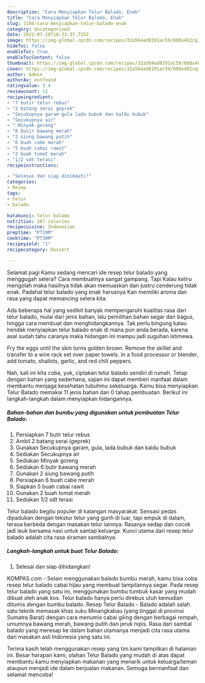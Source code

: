 ```yaml
---
description: "Cara Menyiapkan Telur Balado, Enak"
title: "Cara Menyiapkan Telur Balado, Enak"
slug: 1184-cara-menyiapkan-telur-balado-enak
category: Uncategorized
date: 2022-07-18T18:33:37.735Z
image: https://img-global.cpcdn.com/recipes/32a564ad8191ac59/680x482cq70/telur-balado-foto-resep-utama.jpg
hideToc: false
enableToc: true
enableTocContent: false
thumbnail: https://img-global.cpcdn.com/recipes/32a564ad8191ac59/680x482cq70/telur-balado-foto-resep-utama.jpg
cover: https://img-global.cpcdn.com/recipes/32a564ad8191ac59/680x482cq70/telur-balado-foto-resep-utama.jpg
author: Admin
authorAv: notfound
ratingvalue: 3.4
reviewcount: 12
recipeingredient:
- "7 butir telur rebus"
- "2 batang serai geprek"
- "Secukupnya garam gula lada bubuk dan kaldu bubuk"
- "Secukupnya air"
- " Minyak goreng"
- "6 butir bawang merah"
- "2 siung bawang putih"
- "6 buah cabe merah"
- "5 buah cabai rawit"
- "2 buah tomat merah"
- "1/2 sdt terasi"
recipeinstructions:

- "Selesai dan siap dinikmati!"
categories:
- Resep
tags:
- telur
- balado

katakunci: telur balado 
nutrition: 267 calories
recipecuisine: Indonesian
preptime: "PT19M"
cooktime: "PT30M"
recipeyield: "1"
recipecategory: Dessert

---
```



Selamat pagi Kamu sedang mencari ide resep telur balado yang menggugah selera? Cara membuatnya sangat gampang. Tapi Kalau keliru mengolah maka hasilnya tidak akan memuaskan dan justru cenderung tidak enak. Padahal telur balado yang enak harusnya Kan memiliki aroma dan rasa yang dapat memancing selera kita.


Ada beberapa hal yang sedikit banyak mempengaruhi kualitas rasa dari telur balado, mulai dari jenis bahan, lalu pemilihan bahan segar dan bagus, hingga cara membuat dan menghidangkannya. Tak perlu bingung kalau hendak menyiapkan telur balado enak di mana pun anda berada, karena asal sudah tahu caranya maka hidangan ini mampu jadi suguhan istimewa.

Fry the eggs until the skin turns golden brown. Remove the skillet and transfer to a wire rack set over paper towels. In a food processor or blender, add tomato, shallots, garlic, and red chili peppers.


Nah, kali ini kita coba, yuk, ciptakan telur balado sendiri di rumah. Tetap dengan bahan yang sederhana, sajian ini dapat memberi manfaat dalam membantu menjaga kesehatan tubuhmu sekeluarga. Kamu bisa menyiapkan Telur Balado memakai 11 jenis bahan dan 0 tahap pembuatan. Berikut ini langkah-langkah dalam menyiapkan hidangannya.

<!--inarticleads1-->

##### Bahan-bahan dan bumbu yang digunakan untuk pembuatan Telur Balado:

1. Persiapkan 7 butir telur rebus
1. Ambil 2 batang serai (geprek)
1. Gunakan Secukupnya garam, gula, lada bubuk dan kaldu bubuk
1. Sediakan Secukupnya air
1. Sediakan  Minyak goreng
1. Sediakan 6 butir bawang merah
1. Gunakan 2 siung bawang putih
1. Persiapkan 6 buah cabe merah
1. Siapkan 5 buah cabai rawit
1. Gunakan 2 buah tomat merah
1. Sediakan 1/2 sdt terasi


Telur balado begitu populer di kalangan masyarakat. Sensasi pedas dipadukan dengan tekstur telur yang gurih di luar, tapi empuk di dalam, terasa berbeda dengan masakan telur lainnya. Rasanya sedap dan cocok jadi lauk bersama nasi untuk santap keluarga. Kunci utama dari resep telur balado adalah cita rasa siraman sambalnya. 

<!--inarticleads2-->

##### Langkah-langkah untuk buat Telur Balado:


1. Selesai dan siap dihidangkan!

KOMPAS.com - Selain menggunakan balado bumbu merah, kamu bisa coba resep telur balado cabai hijau yang membuat tampilannya segar. Pada resep telur balado yang satu ini, menggunakan bumbu tumbuk kasar yang mudah dibuat oleh anak kos. Telur balado hanya perlu direbus utuh kemudian ditumis dengan bumbu balado. Resep Telur Balado - Balado adalah salah satu teknik memasak khas suku Minangkabau (yang tinggal di provinsi Sumatra Barat) dengan cara menumis cabai giling dengan berbagai rempah, umumnya bawang merah, bawang putih dan jeruk nipis. Rasa dari sambal balado yang meresap ke dalam bahan utamanya menjadi cita rasa utama dari masakan asli Indonesia yang satu ini. 

Terima kasih telah menggunakan resep yang tim kami tampilkan di halaman ini. Besar harapan kami, olahan Telur Balado yang mudah di atas dapat membantu kamu menyiapkan makanan yang menarik untuk keluarga/teman ataupun menjadi ide dalam berjualan makanan. Semoga bermanfaat dan selamat mencoba!
